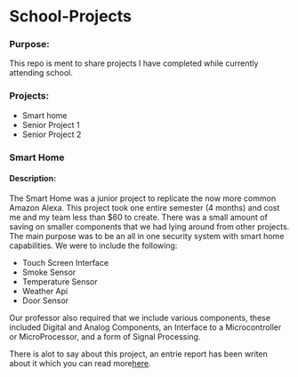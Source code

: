 # School-Projects

<h3>Purpose:</h3>

<p>This repo is ment to share projects I have completed while currently attending school.</p>

<h3>Projects:</h3>

<ul>
  <li>Smart home</li>
  <li>Senior Project 1</li>
  <li>Senior Project 2</li>
</ul>

<h3>Smart Home</h3>

<h4>Description:</h4>
<p>The Smart Home was a junior project to replicate the now more common Amazon Alexa. This project took one entire semester (4 months) and cost me and my team less than $60 to create. There was a small amount of saving on smaller components that we had lying around from other projects. The main purpose was to be an all in one security system with smart home capabilities. We were to include the following:
  
  <ul>
    <li>Touch Screen Interface</li>
    <li>Smoke Sensor</li>
    <li>Temperature Sensor</li>
    <li>Weather Api</li>
    <li>Door Sensor</li>
  </ul>
  
Our professor also required that we include various components, these included Digital and Analog Components, an Interface to a Microcontroller or MicroProcessor, and a form of Signal Processing.

There is alot to say about this project, an entrie report has been writen about it which you can read more<a href="#">here</a>.</p>
